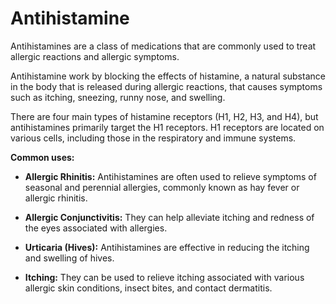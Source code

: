 # Antihistamine

Antihistamines are a class of medications that are commonly used to treat allergic reactions and allergic symptoms.

Antihistamine work by blocking the effects of histamine, a natural substance in the body that is released during allergic reactions, that causes symptoms such as itching, sneezing, runny nose, and swelling.

There are four main types of histamine receptors (H1, H2, H3, and H4), but antihistamines primarily target the H1 receptors. H1 receptors are located on various cells, including those in the respiratory and immune systems.

**Common uses:**

* **Allergic Rhinitis:** Antihistamines are often used to relieve symptoms of seasonal and perennial allergies, commonly known as hay fever or allergic rhinitis.

* **Allergic Conjunctivitis:** They can help alleviate itching and redness of the eyes associated with allergies.

* **Urticaria (Hives):** Antihistamines are effective in reducing the itching and swelling of hives.

* **Itching:** They can be used to relieve itching associated with various allergic skin conditions, insect bites, and contact dermatitis.
